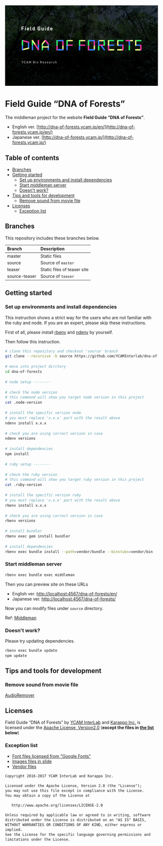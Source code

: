 ![](./source/dna-of-forests/img/share-en.png)

# Field Guide “DNA of Forests”

The middleman project for the website **Field Guide “DNA of Forests”**.

- English ver. [http://dna-of-forests.ycam.jp/en/](http://dna-of-forests.ycam.jp/en/)
- Japanese ver. [http://dna-of-forests.ycam.jp/](http://dna-of-forests.ycam.jp/)

## Table of contents

<!-- MarkdownTOC depth="0" bracket="round" autolink="true" indent="    " -->

- [Branches](#branches)
- [Getting started](#getting-started)
    - [Set up environments and install dependencies](#set-up-environments-and-install-dependencies)
    - [Start middleman server](#start-middleman-server)
    - [Doesn't work?](#doesnt-work)
- [Tips and tools for development](#tips-and-tools-for-development)
    - [Remove sound from movie file](#remove-sound-from-movie-file)
- [Licenses](#licenses)
    - [Exception list](#exception-list)

<!-- /MarkdownTOC -->


## Branches

This repository includes these branches below.

| Branch        | Description                 |
|:--------------|:----------------------------|
| master        | Static files                |
| source        | Source of `master`          |
| teaser        | Static files of teaser site |
| source-teaser | Source of `teaser`          |

## Getting started

### Set up environments and install dependencies

This instruction shows a strict way for the users who are not familiar with the ruby and node. If you are an expert, please skip these instructions.

First of all, please install [rbenv](https://github.com/rbenv/rbenv) and [ndenv](https://github.com/riywo/ndenv) by yourself.

Then follow this instruction.

```sh
# clone this repository and checkout 'source' branch
git clone --recursive -b source https://github.com/YCAMInterlab/dna-of-forests.git

# move into project dirctory
cd dna-of-forests

# node setup --------

# check the node version
# this command will show you target node version in this project
cat .node-version

# install the specific version node
# you must replace 'x.x.x' part with the result above
ndenv install x.x.x

# check you are using correct version in case
ndenv versions

# install dependencies
npm install

# ruby setup --------

# check the ruby version
# this command will show you target ruby version in this project
cat .ruby-version

# install the specific version ruby
# you must replace 'x.x.x' part with the result above
rbenv install x.x.x

# check you are using correct version in case
rbenv versions

# install bundler
rbenv exec gem install bundler

# install dependencies
rbenv exec bundle install --path=vendor/bundle --binstubs=vendor/bin
```

### Start middleman server

```sh
rbenv exec bundle exec middleman
```

Then you can preview site on these URLs

- English ver. [http://localhost:4567/dna-of-forests/en/](http://localhost:4567/dna-of-forests/en/)
- Japanese ver. [http://localhost:4567/dna-of-forests/](http://localhost:4567/dna-of-forests/)

Now you can modify files under `source` directory.

Ref: [Middleman](https://middlemanapp.com/)

### Doesn't work?

Please try updating dependencies.

```sh
rbenv exec bundle update
npm update
```


## Tips and tools for development

### Remove sound from movie file

[AudioRemover](http://www.audioremover.com/)

## Licenses

Field Guide “DNA of Forests” by [YCAM InterLab](https://github.com/YCAMInterlab) and [Karappo Inc.](https://github.com/karappo) is licensed under the [Apache License, Version2.0](http://www.apache.org/licenses/LICENSE-2.0.html) (**except the files in [the list](#exception-list) below**)

### Exception list

- [Font files licensed from "Google Fonts"](https://github.com/YCAMInterlab/dna-of-forests/tree/source/source/dna-of-forests/font)
- [Images files in slide](https://github.com/YCAMInterlab/dna-of-forests/tree/source/source/dna-of-forests/img/about/slides)
- [Vendor files](https://github.com/YCAMInterlab/dna-of-forests/tree/source/source/dna-of-forests/vendor)

```
Copyright 2016-2017 YCAM InterLab and Karappo Inc.

Licensed under the Apache License, Version 2.0 (the "License");
you may not use this file except in compliance with the License.
You may obtain a copy of the License at

   http://www.apache.org/licenses/LICENSE-2.0

Unless required by applicable law or agreed to in writing, software
distributed under the License is distributed on an "AS IS" BASIS,
WITHOUT WARRANTIES OR CONDITIONS OF ANY KIND, either express or implied.
See the License for the specific language governing permissions and
limitations under the License.
```
